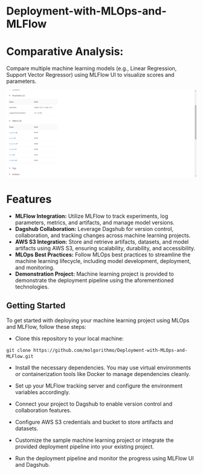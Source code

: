 # Deployment-with-MLOps-and-MLFlow

# Comparative Analysis: 
Compare multiple machine learning models (e.g., Linear Regression, Support Vector Regressor) using MLFlow UI to visualize scores and parameters.

![](https://github.com/molgorithmo/Deployment-with-MLOps-and-MLFlow/blob/main/imgs/MLFLow_params_metrics.png)

# Features
- **MLFlow Integration:** Utilize MLFlow to track experiments, log parameters, metrics, and artifacts, and manage model versions.
- **Dagshub Collaboration:** Leverage Dagshub for version control, collaboration, and tracking changes across machine learning projects.
- **AWS S3 Integration:** Store and retrieve artifacts, datasets, and model artifacts using AWS S3, ensuring scalability, durability, and accessibility.
- **MLOps Best Practices:** Follow MLOps best practices to streamline the machine learning lifecycle, including model development, deployment, and monitoring.
- **Demonstration Project:** Machine learning project is provided to demonstrate the deployment pipeline using the aforementioned technologies.

## Getting Started
To get started with deploying your machine learning project using MLOps and MLFlow, follow these steps:

- Clone this repository to your local machine:

```console
git clone https://github.com/molgorithmo/Deployment-with-MLOps-and-MLFlow.git
```

- Install the necessary dependencies. You may use virtual environments or containerization tools like Docker to manage dependencies cleanly.

- Set up your MLFlow tracking server and configure the environment variables accordingly.

- Connect your project to Dagshub to enable version control and collaboration features.

- Configure AWS S3 credentials and bucket to store artifacts and datasets.

- Customize the sample machine learning project or integrate the provided deployment pipeline into your existing project.

- Run the deployment pipeline and monitor the progress using MLFlow UI and Dagshub.